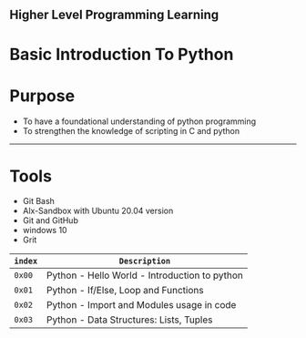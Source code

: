 ## Higher Level Programming Learning
# Basic Introduction To Python

# Purpose

* To have a foundational understanding of python programming
* To strengthen the knowledge of scripting in C and python
-------------------------------------
# Tools

* Git Bash
* Alx-Sandbox with Ubuntu 20.04 version
* Git and GitHub
* windows 10
* Grit


| `index` | `Description` |
| ------- | ------------- |
| `0x00` | Python - Hello World - Introduction to python |
| `0x01` | Python - If/Else, Loop and Functions |
| `0x02` | Python - Import and Modules usage in code |
| `0x03` | Python - Data Structures: Lists, Tuples |
